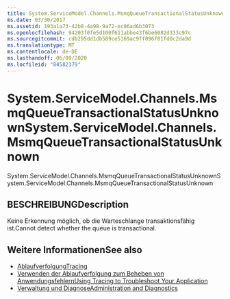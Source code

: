 ```yaml
---
title: System.ServiceModel.Channels.MsmqQueueTransactionalStatusUnknown
ms.date: 03/30/2017
ms.assetid: 193a1a73-42b8-4a98-9a72-ec06ad6b3073
ms.openlocfilehash: 94203f0fe5d100f611abbe43f6be6082d333c97c
ms.sourcegitcommit: cdb295dd1db589ce5169ac9ff096f01fd0c2da9d
ms.translationtype: MT
ms.contentlocale: de-DE
ms.lasthandoff: 06/09/2020
ms.locfileid: "84582379"
---
```

# <a name="systemservicemodelchannelsmsmqqueuetransactionalstatusunknown"></a><span data-ttu-id="7b765-102">System.ServiceModel.Channels.MsmqQueueTransactionalStatusUnknown</span><span class="sxs-lookup"><span data-stu-id="7b765-102">System.ServiceModel.Channels.MsmqQueueTransactionalStatusUnknown</span></span>
<span data-ttu-id="7b765-103">System.ServiceModel.Channels.MsmqQueueTransactionalStatusUnknown</span><span class="sxs-lookup"><span data-stu-id="7b765-103">System.ServiceModel.Channels.MsmqQueueTransactionalStatusUnknown</span></span>  
  
## <a name="description"></a><span data-ttu-id="7b765-104">BESCHREIBUNG</span><span class="sxs-lookup"><span data-stu-id="7b765-104">Description</span></span>  
 <span data-ttu-id="7b765-105">Keine Erkennung möglich, ob die Warteschlange transaktionsfähig ist.</span><span class="sxs-lookup"><span data-stu-id="7b765-105">Cannot detect whether the queue is transactional.</span></span>  
  
## <a name="see-also"></a><span data-ttu-id="7b765-106">Weitere Informationen</span><span class="sxs-lookup"><span data-stu-id="7b765-106">See also</span></span>

- [<span data-ttu-id="7b765-107">Ablaufverfolgung</span><span class="sxs-lookup"><span data-stu-id="7b765-107">Tracing</span></span>](index.md)
- [<span data-ttu-id="7b765-108">Verwenden der Ablaufverfolgung zum Beheben von Anwendungsfehlern</span><span class="sxs-lookup"><span data-stu-id="7b765-108">Using Tracing to Troubleshoot Your Application</span></span>](using-tracing-to-troubleshoot-your-application.md)
- [<span data-ttu-id="7b765-109">Verwaltung und Diagnose</span><span class="sxs-lookup"><span data-stu-id="7b765-109">Administration and Diagnostics</span></span>](../index.md)
